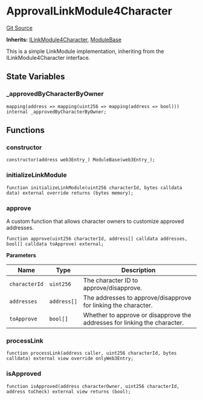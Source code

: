 # ApprovalLinkModule4Character
[Git Source](https://github.com/Crossbell-Box/Crossbell-Contracts/blob/7dd103c70343d6410d08f7bb25b0b513c4d92016/contracts/modules/link/ApprovalLinkModule4Character.sol)

**Inherits:**
[ILinkModule4Character](/contracts/interfaces/ILinkModule4Character.sol/contract.ILinkModule4Character.md), [ModuleBase](/contracts/modules/ModuleBase.sol/contract.ModuleBase.md)

This is a simple LinkModule implementation, inheriting from the ILinkModule4Character interface.


## State Variables
### _approvedByCharacterByOwner

```solidity
mapping(address => mapping(uint256 => mapping(address => bool))) internal _approvedByCharacterByOwner;
```


## Functions
### constructor


```solidity
constructor(address web3Entry_) ModuleBase(web3Entry_);
```

### initializeLinkModule


```solidity
function initializeLinkModule(uint256 characterId, bytes calldata data) external override returns (bytes memory);
```

### approve

A custom function that allows character owners to customize approved addresses.


```solidity
function approve(uint256 characterId, address[] calldata addresses, bool[] calldata toApprove) external;
```
**Parameters**

|Name|Type|Description|
|----|----|-----------|
|`characterId`|`uint256`|The character ID to approve/disapprove.|
|`addresses`|`address[]`|The addresses to approve/disapprove for linking the character.|
|`toApprove`|`bool[]`|Whether to approve or disapprove the addresses for linking the character.|


### processLink


```solidity
function processLink(address caller, uint256 characterId, bytes calldata) external view override onlyWeb3Entry;
```

### isApproved


```solidity
function isApproved(address characterOwner, uint256 characterId, address toCheck) external view returns (bool);
```

